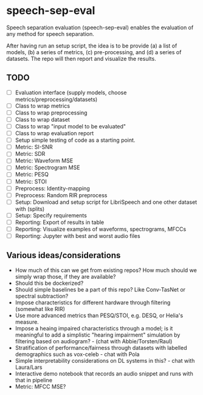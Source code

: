 # speech-sep-eval
Speech separation evaluation (speech-sep-eval) enables the evaluation of any method for speech separation. 

After having run an setup script, the idea is to be provide (a) a list of models, (b) a series of metrics, (c) pre-processing, and (d) a series of datasets. The repo will then report and visualize the results.

## TODO
- [ ] Evaluation interface (supply models, choose metrics/preprocessing/datasets)
- [ ] Class to wrap metrics
- [ ] Class to wrap preprocessing
- [ ] Class to wrap dataset
- [ ] Class to wrap "input model to be evaluated"
- [ ] Class to wrap evaluation report
- [ ] Setup simple testing of code as a starting point.
- [ ] Metric: SI-SNR
- [ ] Metric: SDR
- [ ] Metric: Waveform MSE
- [ ] Metric: Spectrogram MSE
- [ ] Metric: PESQ
- [ ] Metric: STOI
- [ ] Preprocess: Identity-mapping
- [ ] Preprocess: Random RIR preprocess
- [ ] Setup: Download and setup script for LibriSpeech and one other dataset with (splits)
- [ ] Setup: Specify requirements
- [ ] Reporting: Export of results in table
- [ ] Reporting: Visualize examples of waveforms, spectrograms, MFCCs
- [ ] Reporting: Jupyter with best and worst audio files

## Various ideas/considerations
- How much of this can we get from existing repos? How much should we simply wrap those, if they are available?
- Should this be dockerized?
- Should simple baselines be a part of this repo? Like Conv-TasNet or spectral subtraction?
- Impose characteristics for different hardware through filtering (somewhat like RIR)
- Use more advanced metrics than PESQ/STOI, e.g. DESQ, or Helia's measure.
- Impose a heaing impaired characteristics through a model; is it meaningful to add a simplistic "hearing impairment" simulation by filtering based on audiogram? - (chat with Abbie/Torsten/Raul)
- Stratification of performance/fairness through datasets with labelled demographics such as vox-celeb - chat with Pola
- Simple interpretability considerations on DL systems in this? - chat with Laura/Lars
- Interactive demo notebook that records an audio snippet and runs with that in pipeline
- Metric: MFCC MSE?

